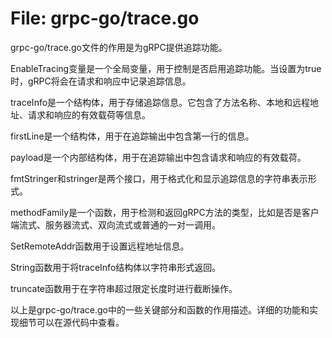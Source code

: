 # File: grpc-go/trace.go

grpc-go/trace.go文件的作用是为gRPC提供追踪功能。

EnableTracing变量是一个全局变量，用于控制是否启用追踪功能。当设置为true时，gRPC将会在请求和响应中记录追踪信息。

traceInfo是一个结构体，用于存储追踪信息。它包含了方法名称、本地和远程地址、请求和响应的有效载荷等信息。

firstLine是一个结构体，用于在追踪输出中包含第一行的信息。

payload是一个内部结构体，用于在追踪输出中包含请求和响应的有效载荷。

fmtStringer和stringer是两个接口，用于格式化和显示追踪信息的字符串表示形式。

methodFamily是一个函数，用于检测和返回gRPC方法的类型，比如是否是客户端流式、服务器流式、双向流式或普通的一对一调用。

SetRemoteAddr函数用于设置远程地址信息。

String函数用于将traceInfo结构体以字符串形式返回。

truncate函数用于在字符串超过限定长度时进行截断操作。

以上是grpc-go/trace.go中的一些关键部分和函数的作用描述。详细的功能和实现细节可以在源代码中查看。

